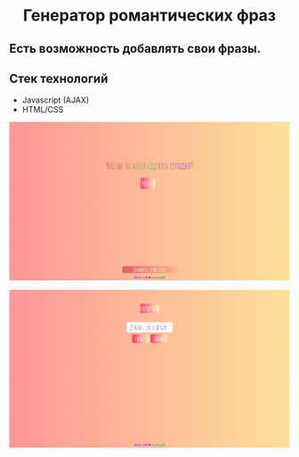 # <p align="center">Генератор романтических фраз</p>

## Есть возможность добавлять свои фразы.

## Стек технологий

- Javascript (AJAX)
- HTML/CSS


<p align="center">
<img alt='Превью' src="https://github.com/awaynell/rmnPhr/blob/master/docs/rmnPhr1.png">
</p>

<p align="center">
<img alt='Превью' src="https://github.com/awaynell/rmnPhr/blob/master/docs/rmnPhr2.png">
</p>
